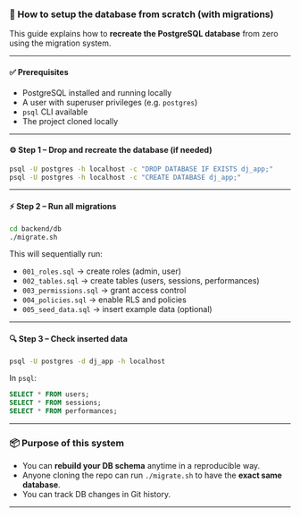 ### 📂 How to setup the database from scratch (with migrations)

This guide explains how to **recreate the PostgreSQL database** from zero using the migration system.

---

#### ✅ Prerequisites

- PostgreSQL installed and running locally  
- A user with superuser privileges (e.g. `postgres`)  
- `psql` CLI available  
- The project cloned locally

---

#### ⚙️ Step 1 – Drop and recreate the database (if needed)

```bash
psql -U postgres -h localhost -c "DROP DATABASE IF EXISTS dj_app;"
psql -U postgres -h localhost -c "CREATE DATABASE dj_app;"
```

---

#### ⚡️ Step 2 – Run all migrations

```bash
cd backend/db
./migrate.sh
```

This will sequentially run:
- `001_roles.sql` → create roles (admin, user)
- `002_tables.sql` → create tables (users, sessions, performances)
- `003_permissions.sql` → grant access control
- `004_policies.sql` → enable RLS and policies
- `005_seed_data.sql` → insert example data (optional)

---

#### 🔍 Step 3 – Check inserted data

```bash
psql -U postgres -d dj_app -h localhost
```

In `psql`:

```sql
SELECT * FROM users;
SELECT * FROM sessions;
SELECT * FROM performances;
```

---

### 📦 Purpose of this system

- You can **rebuild your DB schema** anytime in a reproducible way.
- Anyone cloning the repo can run `./migrate.sh` to have the **exact same database**.
- You can track DB changes in Git history.

---

